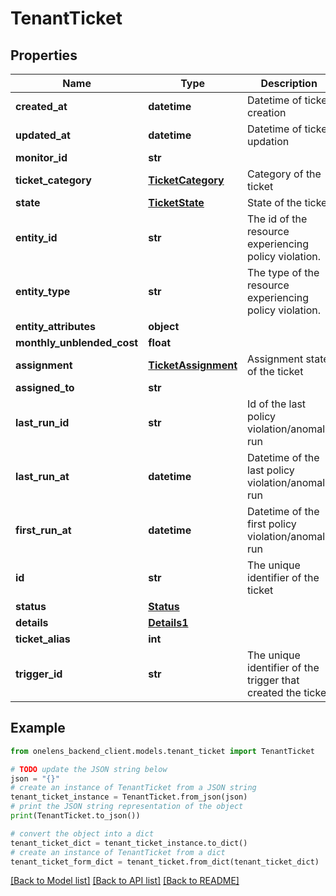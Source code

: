 # TenantTicket


## Properties

Name | Type | Description | Notes
------------ | ------------- | ------------- | -------------
**created_at** | **datetime** | Datetime of ticket creation | 
**updated_at** | **datetime** | Datetime of ticket updation | 
**monitor_id** | **str** |  | [optional] 
**ticket_category** | [**TicketCategory**](TicketCategory.md) | Category of the ticket | 
**state** | [**TicketState**](TicketState.md) | State of the ticket | 
**entity_id** | **str** | The id of the resource experiencing policy violation. | 
**entity_type** | **str** | The type of the resource experiencing policy violation. | 
**entity_attributes** | **object** |  | [optional] 
**monthly_unblended_cost** | **float** |  | [optional] 
**assignment** | [**TicketAssignment**](TicketAssignment.md) | Assignment state of the ticket | 
**assigned_to** | **str** |  | [optional] 
**last_run_id** | **str** | Id of the last policy violation/anomaly run | 
**last_run_at** | **datetime** | Datetime of the last policy violation/anomaly run | 
**first_run_at** | **datetime** | Datetime of the first policy violation/anomaly run | 
**id** | **str** | The unique identifier of the ticket | 
**status** | [**Status**](Status.md) |  | 
**details** | [**Details1**](Details1.md) |  | 
**ticket_alias** | **int** |  | [optional] 
**trigger_id** | **str** | The unique identifier of the trigger that created the ticket | 

## Example

```python
from onelens_backend_client.models.tenant_ticket import TenantTicket

# TODO update the JSON string below
json = "{}"
# create an instance of TenantTicket from a JSON string
tenant_ticket_instance = TenantTicket.from_json(json)
# print the JSON string representation of the object
print(TenantTicket.to_json())

# convert the object into a dict
tenant_ticket_dict = tenant_ticket_instance.to_dict()
# create an instance of TenantTicket from a dict
tenant_ticket_form_dict = tenant_ticket.from_dict(tenant_ticket_dict)
```
[[Back to Model list]](../README.md#documentation-for-models) [[Back to API list]](../README.md#documentation-for-api-endpoints) [[Back to README]](../README.md)


